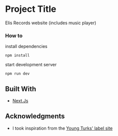 # Project Title

Elis Records website (includes music player)

### How to

install dependencies

```
npm install
```

start development server

```
npm run dev
```

## Built With

- [Next.Js](https://github.com/zeit/next.js/)

## Acknowledgments

- I took inspiration from the [Young Turks' label site](https://theyoungturks.co.uk/)

